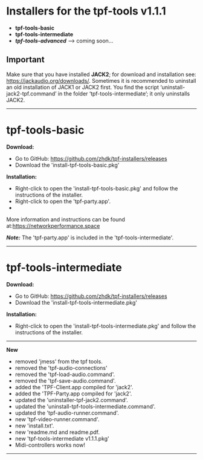 # Installers for the tpf-tools v1.1.1
* **tpf-tools-basic**
* **tpf-tools-intermediate**
* **_tpf-tools-advanced_** --> coming soon...

## Important

Make sure that you have installed **JACK2**; for download and installation see: https://jackaudio.org/downloads/. Sometimes it is recommended to uninstall an old installation of JACK1 or JACK2 first. You find the script ‘uninstall-jack2-tpf.command’ in the folder ‘tpf-tools-intermediate’; it only uninstalls JACK2.

----

# tpf-tools-basic

**Download:**
* Go to GitHub: <https://github.com/zhdk/tpf-installers/releases>
* Download the 'install-tpf-tools-basic.pkg'


**Installation:**
* Right-click to open the 'install-tpf-tools-basic.pkg' and follow the instructions of the installer.
* Right-click to open the 'tpf-party.app'.
* 
More information and instructions can be found at:<https://networkperformance.space>

***Note:*** The 'tpf-party.app' is included in the 'tpf-tools-intermediate'.

-----


# tpf-tools-intermediate 

**Download:**
* Go to GitHub: <https://github.com/zhdk/tpf-installers/releases>
* Download the 'install-tpf-tools-intermediate.pkg'


**Installation:**
* Right-click to open the 'install-tpf-tools-intermediate.pkg' and follow the instructions of the installer.

-----

**New**
* removed 'jmess' from the tpf tools. 
* removed the 'tpf-audio-connections' 
* removed the 'tpf-load-audio.command'.
* removed the 'tpf-save-audio.command'.
* added the 'TPF-Client.app compiled for 'jack2'. 
* added the 'TPF-Party.app compiled for 'jack2'. 
* updated the 'uninstaller-tpf-jack2.command'.
* updated the 'uninstall-tpf-tools-intermediate.command'.
* updated the 'tpf-audio-runner.command'.
* new 'tpf-video-runner.command'.
* new 'install.txt'.
* new 'readme.md and readme.pdf.
* new 'tpf-tools-intermediate v1.1.1.pkg'
* Midi-controllers works now!


  
----
